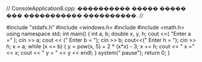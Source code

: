 // ConsoleApplication8.cpp: ���������� ����� ����� ��� ����������� ����������.
//

#include "stdafx.h"
#include <windows.h>
#include <iostream>
#include <math.h>
using namespace std;
int main()
{
	int a, b;
	double x, y, h;
	cout <<( "Enter a =" );
	cin >> a;
	cout << (" Enter b = ");
	cin >> b; 
	cout<<(" Enter h = ");
	cin >> h;
	x = a;
	while (x <= b)
	{
		y = pow(x, 5) + 2 * (x*x) - 3;
		x += h;
		cout << " x =" << x; cout << "   y = " << y << endl;
	}
	system(" pause");
	return 0;
}
